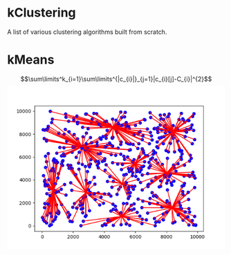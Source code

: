 # kClustering
A list of various clustering algorithms built from scratch. 
# kMeans
$$\sum\limits^k_{i=1}\sum\limits^{|c_{i}|}_{j=1}|c_{i}[j]-C_{i}|^{2}$$ 
![](kmeans.gif)


